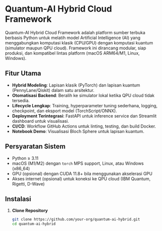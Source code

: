 # Quantum-AI Hybrid Cloud Framework

Quantum-AI Hybrid Cloud Framework adalah platform sumber terbuka berbasis Python untuk melatih model Artificial Intelligence (AI) yang menggabungkan komputasi klasik (CPU/GPU) dengan komputasi kuantum (simulator maupun QPU cloud). Framework ini dirancang modular, siap produksi, dan kompatibel lintas platform (macOS ARM64/M1, Linux, Windows).

## Fitur Utama

- **Hybrid Modeling**: Lapisan klasik (PyTorch) dan lapisan kuantum (PennyLane/Qiskit) dalam satu arsitektur.
- **Otomatisasi Backend**: Beralih ke simulator lokal ketika QPU cloud tidak tersedia.
- **Lifecycle Lengkap**: Training, hyperparameter tuning sederhana, logging, checkpoint, dan eksport model (TorchScript/ONNX).
- **Deployment Terintegrasi**: FastAPI untuk inference service dan Streamlit dashboard untuk visualisasi.
- **CI/CD**: Workflow GitHub Actions untuk linting, testing, dan build Docker.
- **Notebook Demo**: Visualisasi Bloch Sphere untuk lapisan kuantum.

## Persyaratan Sistem

- Python ≥ 3.11
- macOS (M1/M2) dengan `torch` MPS support, Linux, atau Windows (x86_64)
- GPU (opsional) dengan CUDA 11.8+ bila menggunakan akselerasi GPU
- Akses internet (opsional) untuk koneksi ke QPU cloud (IBM Quantum, Rigetti, D-Wave)

## Instalasi

1. **Clone Repository**
   ```bash
   git clone https://github.com/your-org/quantum-ai-hybrid.git
   cd quantum-ai-hybrid